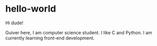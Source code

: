 # hello-world
Hi dude!

Guiver here, I am computer science student.
I like C and Python. I am currently learning front-end development.
